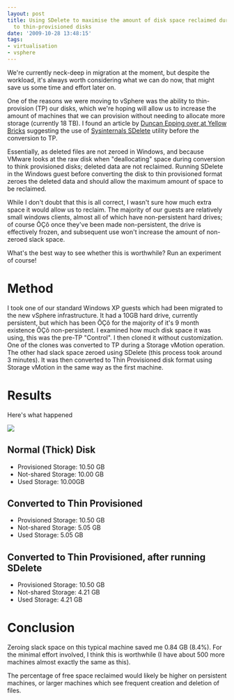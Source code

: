 ```yaml
---
layout: post
title: Using SDelete to maximise the amount of disk space reclaimed during conversion
  to thin-provisioned disks
date: '2009-10-28 13:48:15'
tags:
- virtualisation
- vsphere
---
```


We're currently neck-deep in migration at the moment, but despite the workload, it's always worth considering what we can do now, that might save us some time and effort later on.

One of the reasons we were moving to vSphere was the ability to thin-provision (TP) our disks, which we're hoping will allow us to increase the amount of machines that we can provision without needing to allocate more storage (currently 18 TB).  I found an article by [Duncan Epping over at Yellow Bricks](http://www.yellow-bricks.com/2009/07/31/storage-vmotion-and-moving-to-a-thin-provisioned-disk/) suggesting the use of [Sysinternals SDelete](http://technet.microsoft.com/en-ca/sysinternals/bb897443.aspx) utility before the conversion to TP.

Essentially, as deleted files are not zeroed in Windows, and because VMware looks at the raw disk when "deallocating" space during conversion to think provisioned disks; deleted data are not reclaimed.  Running SDelete in the Windows guest before converting the disk to thin provisioned format zeroes the deleted data and should allow the maximum amount of space to be reclaimed.

While I don't doubt that this is all correct, I wasn't sure how much extra space it would allow us to reclaim. The majority of our guests are relatively small windows clients, almost all of which have non-persistent hard drives; of course ÔÇô once they've been made non-persistent, the drive is effectively frozen, and subsequent use won't increase the amount of non-zeroed slack space.

What's the best way to see whether this is worthwhile? Run an experiment of course!


# Method

I took one of our standard Windows XP guests which had been migrated to the new vSphere infrastructure. It had a 10GB hard drive, currently persistent, but which has been ÔÇô for the majority of it's 9 month existence ÔÇô non-persistent. I examined how much disk space it was using, this was the pre-TP "Control". I then cloned it without customization. One of the clones was converted to TP during a Storage vMotion operation. The other had slack space zeroed using SDelete (this process took around 3 minutes). It was then converted to Thin Provisioned disk format using Storage vMotion in the same way as the first machine.


# **Results**

Here's what happened

![](/content/images/2016/01/DiskSpaceUsed1.png)

## Normal (Thick) Disk

- Provisioned Storage: 10.50 GB
- Not-shared Storage: 10.00 GB
- Used Storage: 10.00GB

## Converted to Thin Provisioned

- Provisioned Storage: 10.50 GB
- Not-shared Storage: 5.05 GB
- Used Storage: 5.05 GB

## Converted to Thin Provisioned, **after** running SDelete

- Provisioned Storage: 10.50 GB
- Not-shared Storage: 4.21 GB
- Used Storage: 4.21 GB


# Conclusion

Zeroing slack space on this typical machine saved me 0.84 GB (8.4%). For the minimal effort involved, I think this is worthwhile (I have about 500 more machines almost exactly the same as this).

The percentage of free space reclaimed would likely be higher on persistent machines, or larger machines which see frequent creation and deletion of files.


